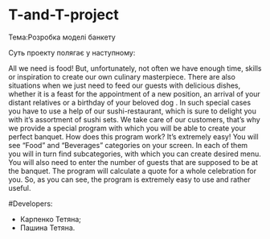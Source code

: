 # T-and-T-project

Тема:Розробка моделі банкету

Cуть проекту полягає у наступному:

All we need is  food! But, unfortunately, not often we have enough time, skills or inspiration to create our own culinary masterpiece. There are also situations when we just need to feed our guests with delicious dishes, whether  it is a feast for the appointment  of a new position, an arrival of your distant relatives or a birthday of your beloved dog . In such special cases you have to use a help of our sushi-restaurant, which is sure to delight you with it’s assortment of sushi sets.
We take care of our customers, that’s why we provide a special program with which you will be able to create your perfect banquet.
How does this program work? It’s extremely easy! You will see “Food” and “Beverages” categories on your screen. In each of them you will in turn find subcategories, with which you can create desired menu. You will also need to enter the number of guests that are supposed to be at the banquet. The program will calculate a quote for a whole celebration for you. So, as you can see, the program is extremely easy to use and rather useful.


#Developers:
* Карпенко Тетяна;
* Пашина Тетяна.
